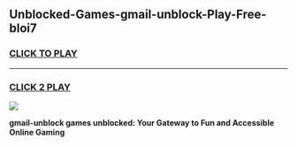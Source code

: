 
## Unblocked-Games-gmail-unblock-Play-Free-bloi7
<h3>
<a href="https://premium76.site?title=gmail-unblock&ref=21A">CLICK TO PLAY</a></h3>
<hr>

<h3>
<a href="https://premium76.site?title=gmail-unblock&ref=21A">CLICK 2 PLAY</a>
  
</h3>

<a href="https://premium76.site?title=gmail-unblock&ref=21A"><img src="https://clearcache.store/games.png"></a>


**gmail-unblock games unblocked: Your Gateway to Fun and Accessible Online Gaming**
